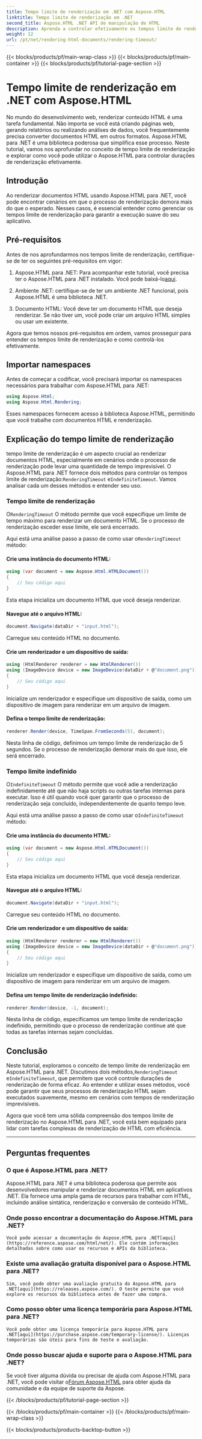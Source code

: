 ```yaml
---
title: Tempo limite de renderização em .NET com Aspose.HTML
linktitle: Tempo limite de renderização em .NET
second_title: Aspose.HTML .NET API de manipulação de HTML
description: Aprenda a controlar efetivamente os tempos limite de renderização no Aspose.HTML para .NET. Explore opções de renderização e garanta uma renderização suave de documentos HTML.
weight: 12
url: /pt/net/rendering-html-documents/rendering-timeout/
---
```


{{< blocks/products/pf/main-wrap-class >}}
{{< blocks/products/pf/main-container >}}
{{< blocks/products/pf/tutorial-page-section >}}

# Tempo limite de renderização em .NET com Aspose.HTML


No mundo do desenvolvimento web, renderizar conteúdo HTML é uma tarefa fundamental. Não importa se você está criando páginas web, gerando relatórios ou realizando análises de dados, você frequentemente precisa converter documentos HTML em outros formatos. Aspose.HTML para .NET é uma biblioteca poderosa que simplifica esse processo. Neste tutorial, vamos nos aprofundar no conceito de tempo limite de renderização e explorar como você pode utilizar o Aspose.HTML para controlar durações de renderização efetivamente.

## Introdução

Ao renderizar documentos HTML usando Aspose.HTML para .NET, você pode encontrar cenários em que o processo de renderização demora mais do que o esperado. Nesses casos, é essencial entender como gerenciar os tempos limite de renderização para garantir a execução suave do seu aplicativo.

## Pré-requisitos

Antes de nos aprofundarmos nos tempos limite de renderização, certifique-se de ter os seguintes pré-requisitos em vigor:

1. Aspose.HTML para .NET: Para acompanhar este tutorial, você precisa ter o Aspose.HTML para .NET instalado. Você pode baixá-lo[aqui](https://releases.aspose.com/html/net/).

2. Ambiente .NET: certifique-se de ter um ambiente .NET funcional, pois Aspose.HTML é uma biblioteca .NET.

3. Documento HTML: Você deve ter um documento HTML que deseja renderizar. Se não tiver um, você pode criar um arquivo HTML simples ou usar um existente.

Agora que temos nossos pré-requisitos em ordem, vamos prosseguir para entender os tempos limite de renderização e como controlá-los efetivamente.

## Importar namespaces

Antes de começar a codificar, você precisará importar os namespaces necessários para trabalhar com Aspose.HTML para .NET:

```csharp
using Aspose.Html;
using Aspose.Html.Rendering;
```

Esses namespaces fornecem acesso à biblioteca Aspose.HTML, permitindo que você trabalhe com documentos HTML e renderização.

## Explicação do tempo limite de renderização

 tempo limite de renderização é um aspecto crucial ao renderizar documentos HTML, especialmente em cenários onde o processo de renderização pode levar uma quantidade de tempo imprevisível. O Aspose.HTML para .NET fornece dois métodos para controlar os tempos limite de renderização:`RenderingTimeout` e`IndefiniteTimeout`. Vamos analisar cada um desses métodos e entender seu uso.

### Tempo limite de renderização

 O`RenderingTimeout` O método permite que você especifique um limite de tempo máximo para renderizar um documento HTML. Se o processo de renderização exceder esse limite, ele será encerrado.

 Aqui está uma análise passo a passo de como usar o`RenderingTimeout` método:

#### Crie uma instância do documento HTML:

   ```csharp
   using (var document = new Aspose.Html.HTMLDocument())
   {
       // Seu código aqui
   }
   ```

   Esta etapa inicializa um documento HTML que você deseja renderizar.

#### Navegue até o arquivo HTML:

   ```csharp
   document.Navigate(dataDir + "input.html");
   ```

   Carregue seu conteúdo HTML no documento.

#### Crie um renderizador e um dispositivo de saída:

   ```csharp
   using (HtmlRenderer renderer = new HtmlRenderer())
   using (ImageDevice device = new ImageDevice(dataDir + @"document.png"))
   {
       // Seu código aqui
   }
   ```

   Inicialize um renderizador e especifique um dispositivo de saída, como um dispositivo de imagem para renderizar em um arquivo de imagem.

#### Defina o tempo limite de renderização:

   ```csharp
   renderer.Render(device, TimeSpan.FromSeconds(5), document);
   ```

   Nesta linha de código, definimos um tempo limite de renderização de 5 segundos. Se o processo de renderização demorar mais do que isso, ele será encerrado.

### Tempo limite indefinido

 O`IndefiniteTimeout` O método permite que você adie a renderização indefinidamente até que não haja scripts ou outras tarefas internas para executar. Isso é útil quando você quer garantir que o processo de renderização seja concluído, independentemente de quanto tempo leve.

 Aqui está uma análise passo a passo de como usar o`IndefiniteTimeout` método:

#### Crie uma instância do documento HTML:

   ```csharp
   using (var document = new Aspose.Html.HTMLDocument())
   {
       // Seu código aqui
   }
   ```

   Esta etapa inicializa um documento HTML que você deseja renderizar.

#### Navegue até o arquivo HTML:

   ```csharp
   document.Navigate(dataDir + "input.html");
   ```

   Carregue seu conteúdo HTML no documento.

#### Crie um renderizador e um dispositivo de saída:

   ```csharp
   using (HtmlRenderer renderer = new HtmlRenderer())
   using (ImageDevice device = new ImageDevice(dataDir + @"document.png"))
   {
       // Seu código aqui
   }
   ```

   Inicialize um renderizador e especifique um dispositivo de saída, como um dispositivo de imagem para renderizar em um arquivo de imagem.

#### Defina um tempo limite de renderização indefinido:

   ```csharp
   renderer.Render(device, -1, document);
   ```

   Nesta linha de código, especificamos um tempo limite de renderização indefinido, permitindo que o processo de renderização continue até que todas as tarefas internas sejam concluídas.

## Conclusão

 Neste tutorial, exploramos o conceito de tempo limite de renderização em Aspose.HTML para .NET. Discutimos dois métodos,`RenderingTimeout` e`IndefiniteTimeout`, que permitem que você controle durações de renderização de forma eficaz. Ao entender e utilizar esses métodos, você pode garantir que seus processos de renderização HTML sejam executados suavemente, mesmo em cenários com tempos de renderização imprevisíveis.

Agora que você tem uma sólida compreensão dos tempos limite de renderização no Aspose.HTML para .NET, você está bem equipado para lidar com tarefas complexas de renderização de HTML com eficiência.

---

## Perguntas frequentes

### O que é Aspose.HTML para .NET?
   Aspose.HTML para .NET é uma biblioteca poderosa que permite aos desenvolvedores manipular e renderizar documentos HTML em aplicativos .NET. Ela fornece uma ampla gama de recursos para trabalhar com HTML, incluindo análise sintática, renderização e conversão de conteúdo HTML.

### Onde posso encontrar a documentação do Aspose.HTML para .NET?
    Você pode acessar a documentação do Aspose.HTML para .NET[aqui](https://reference.aspose.com/html/net/). Ele contém informações detalhadas sobre como usar os recursos e APIs da biblioteca.

### Existe uma avaliação gratuita disponível para o Aspose.HTML para .NET?
    Sim, você pode obter uma avaliação gratuita do Aspose.HTML para .NET[aqui](https://releases.aspose.com/). O teste permite que você explore os recursos da biblioteca antes de fazer uma compra.

### Como posso obter uma licença temporária para Aspose.HTML para .NET?
    Você pode obter uma licença temporária para Aspose.HTML para .NET[aqui](https://purchase.aspose.com/temporary-license/). Licenças temporárias são úteis para fins de teste e avaliação.

### Onde posso buscar ajuda e suporte para o Aspose.HTML para .NET?
   Se você tiver alguma dúvida ou precisar de ajuda com Aspose.HTML para .NET, você pode visitar o[Fórum Aspose.HTML](https://forum.aspose.com/) para obter ajuda da comunidade e da equipe de suporte da Aspose.




{{< /blocks/products/pf/tutorial-page-section >}}

{{< /blocks/products/pf/main-container >}}
{{< /blocks/products/pf/main-wrap-class >}}

{{< blocks/products/products-backtop-button >}}
